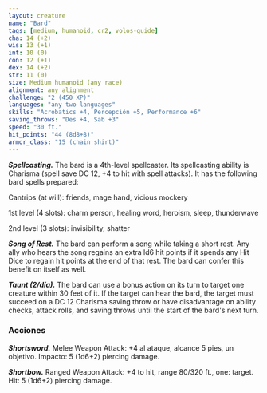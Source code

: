 ```yaml
---
layout: creature
name: "Bard"
tags: [medium, humanoid, cr2, volos-guide]
cha: 14 (+2)
wis: 13 (+1)
int: 10 (0)
con: 12 (+1)
dex: 14 (+2)
str: 11 (0)
size: Medium humanoid (any race)
alignment: any alignment
challenge: "2 (450 XP)"
languages: "any two languages"
skills: "Acrobatics +4, Percepción +5, Performance +6"
saving_throws: "Des +4, Sab +3"
speed: "30 ft."
hit_points: "44 (8d8+8)"
armor_class: "15 (chain shirt)"
---
```


***Spellcasting.*** The bard is a 4th-level spellcaster. Its spellcasting ability is Charisma (spell save DC 12, +4 to hit with spell attacks). It has the following bard spells prepared:

Cantrips (at will): friends, mage hand, vicious mockery

1st level (4 slots): charm person, healing word, heroism, sleep, thunderwave

2nd level (3 slots): invisibility, shatter

***Song of Rest.*** The bard can perform a song while taking a short rest. Any ally who hears the song regains an extra ld6 hit points if it spends any Hit Dice to regain hit points at the end of that rest. The bard can confer this benefit on itself as well.

***Taunt (2/día).*** The bard can use a bonus action on its turn to target one creature within 30 feet of it. If the target can hear the bard, the target must succeed on a DC 12 Charisma saving throw or have disadvantage on ability checks, attack rolls, and saving throws until the start of the bard's next turn.

### Acciones

***Shortsword.*** Melee Weapon Attack: +4 al ataque, alcance 5 pies, un objetivo. Impacto: 5 (1d6+2) piercing damage.

***Shortbow.*** Ranged Weapon Attack: +4 to hit, range 80/320 ft., one: target. Hit: 5 (1d6+2) piercing damage.